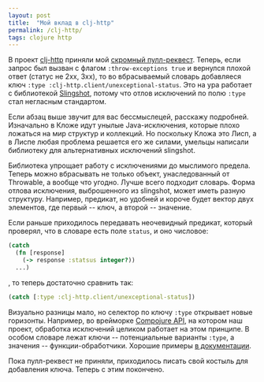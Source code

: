 ```yaml
---
layout: post
title:  "Мой вклад в clj-http"
permalink: /clj-http/
tags: clojure http
---
```


[url-pl]:https://github.com/dakrone/clj-http/pull/343/files
[url-clj-http]:https://github.com/dakrone/clj-http
[url-slingshot]:https://github.com/scgilardi/slingshot
[url-compojure-api]:https://github.com/metosin/compojure-api
[url-exc]:https://github.com/metosin/compojure-api/wiki/Exception-handling

В проект [clj-http][url-clj-http] приняли мой
[скромный пулл-реквест][url-pl]. Теперь, если запрос был вызван с флагом
`:throw-exceptions true` и вернулся плохой ответ (статус не 2хх, 3хх), то во
вбрасываемый словарь добавляеся ключ `:type
:clj-http.client/unexceptional-status`. Это на ура работает с библиотекой
[Slingshot][url-slingshot], потому что отлов исключений по полю `:type` стал
негласным стандартом.

Если абзац выше звучит для вас бессмыслецей, расскажу подробней. Изначально в
Кложе идут унылые Java-исключения, которые плохо ложаться на мир структур и
коллекций. Но поскольку Кложа это Лисп, а в Лиспе любая проблема решается его же
силами, умельцы написали библиотеку для альтернативных исключений slingshot.

Библиотека упрощает работу с исключениями до мыслимого предела. Теперь можно
вбрасывать не только объект, унаследованный от Throwable, а вообще что
угодно. Лучше всего подходит словарь. Форма отлова исключения, выброшенного из
slingshot, может иметь разную структуру. Например, предикат, но удобней и короче
будет вектор двух элементов, где первый -- ключ, а второй -- значение.

Если раньше приходилось передавать неочевидный предикат, который проверял, что в
словаре есть поле `status`, и оно числовое:

~~~clojure
(catch
  (fn [response]
    (-> response :statsus integer?))
  ...)
~~~

, то теперь достаточно сравнить так:

~~~clojure
(catch [:type :clj-http.client/unexceptional-status])
~~~

Визуально разницы мало, но селектор по ключу `:type` открывает новые
горизонты. Например, во врейморке [Compojure API][url-compojure-api], на котором
наш проект, обработка исключений целиком работает на этом принципе. В особом
словаре лежат ключи -- потенциальные варианты `:type`, а значения --
функции-обработчики. Хорошие примеры [в документации][url-exc].

Пока пулл-реквест не приняли, приходилось писать свой костыль для добавления
ключа. Теперь с этим покончено.
